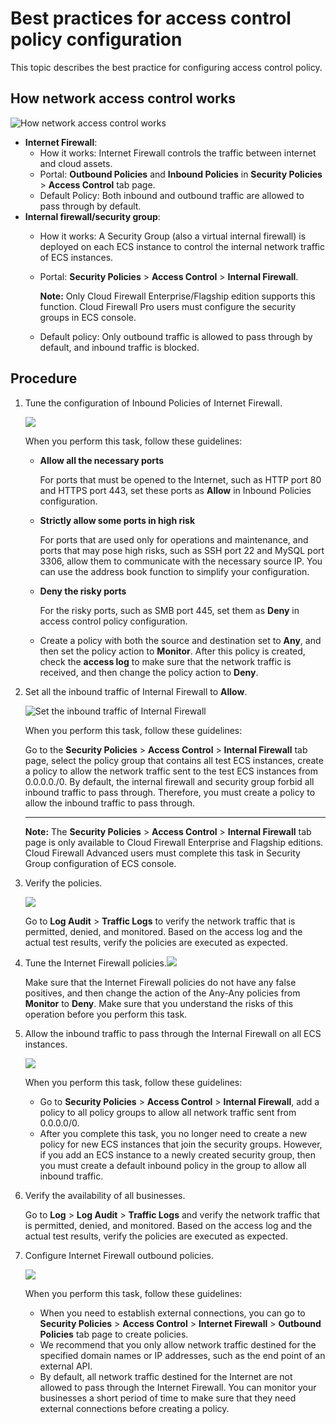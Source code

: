 # Best practices for access control policy configuration

This topic describes the best practice for configuring access control policy.

## How network access control works

![How network access control works](https://static-aliyun-doc.oss-accelerate.aliyuncs.com/assets/img/en-US/1277283851/p38982.png)

-   **Internet Firewall**:
    -   How it works: Internet Firewall controls the traffic between internet and cloud assets.
    -   Portal: **Outbound Policies** and **Inbound Policies** in **Security Policies** \> **Access Control** tab page.
    -   Default Policy: Both inbound and outbound traffic are allowed to pass through by default.
-   **Internal firewall/security group**:
    -   How it works: A Security Group \(also a virtual internal firewall\) is deployed on each ECS instance to control the internal network traffic of ECS instances.
    -   Portal: **Security Policies** \> **Access Control** \> **Internal Firewall**.

        **Note:** Only Cloud Firewall Enterprise/Flagship edition supports this function. Cloud Firewall Pro users must configure the security groups in ECS console.

    -   Default policy: Only outbound traffic is allowed to pass through by default, and inbound traffic is blocked.

## Procedure

1.  Tune the configuration of Inbound Policies of Internet Firewall.

    ![](https://static-aliyun-doc.oss-accelerate.aliyuncs.com/assets/img/en-US/2277283851/p38987.png)

    When you perform this task, follow these guidelines:

    -   **Allow all the necessary ports**

        For ports that must be opened to the Internet, such as HTTP port 80 and HTTPS port 443, set these ports as **Allow** in Inbound Policies configuration.

    -   **Strictly allow some ports in high risk**

        For ports that are used only for operations and maintenance, and ports that may pose high risks, such as SSH port 22 and MySQL port 3306, allow them to communicate with the necessary source IP. You can use the address book function to simplify your configuration.

    -   **Deny the risky ports**

        For the risky ports, such as SMB port 445, set them as **Deny** in access control policy configuration.

    -   Create a policy with both the source and destination set to **Any**, and then set the policy action to **Monitor**. After this policy is created, check the **access log** to make sure that the network traffic is received, and then change the policy action to **Deny**.
2.  Set all the inbound traffic of Internal Firewall to **Allow**.

    ![Set the inbound traffic of Internal Firewall](https://static-aliyun-doc.oss-accelerate.aliyuncs.com/assets/img/en-US/2277283851/p38988.png)

    When you perform this task, follow these guidelines:

    Go to the **Security Policies** \> **Access Control** \> **Internal Firewall** tab page, select the policy group that contains all test ECS instances, create a policy to allow the network traffic sent to the test ECS instances from 0.0.0.0./0. By default, the internal firewall and security group forbid all inbound traffic to pass through. Therefore, you must create a policy to allow the inbound traffic to pass through.

    ****

    **Note:** The **Security Policies** \> **Access Control** \> **Internal Firewall** tab page is only available to Cloud Firewall Enterprise and Flagship editions. Cloud Firewall Advanced users must complete this task in Security Group configuration of ECS console.

3.  Verify the policies.

    ![](https://static-aliyun-doc.oss-accelerate.aliyuncs.com/assets/img/en-US/2277283851/p45993.png)

    Go to **Log Audit** \> **Traffic Logs** to verify the network traffic that is permitted, denied, and monitored. Based on the access log and the actual test results, verify the policies are executed as expected.

4.  Tune the Internet Firewall policies.![](https://static-aliyun-doc.oss-accelerate.aliyuncs.com/assets/img/en-US/2277283851/p38987.png)

    Make sure that the Internet Firewall policies do not have any false positives, and then change the action of the Any-Any policies from **Monitor** to **Deny**. Make sure that you understand the risks of this operation before you perform this task.

5.  Allow the inbound traffic to pass through the Internal Firewall on all ECS instances.

    ![](https://static-aliyun-doc.oss-accelerate.aliyuncs.com/assets/img/en-US/2277283851/p46000.png)

    When you perform this task, follow these guidelines:

    -   Go to **Security Policies** \> **Access Control** \> **Internal Firewall**, add a policy to all policy groups to allow all network traffic sent from 0.0.0.0/0.
    -   After you complete this task, you no longer need to create a new policy for new ECS instances that join the security groups. However, if you add an ECS instance to a newly created security group, then you must create a default inbound policy in the group to allow all inbound traffic.
6.  Verify the availability of all businesses.

    Go to **Log** \> **Log Audit** \> **Traffic Logs** and verify the network traffic that is permitted, denied, and monitored. Based on the access log and the actual test results, verify the policies are executed as expected.

7.  Configure Internet Firewall outbound policies.

    ![](https://static-aliyun-doc.oss-accelerate.aliyuncs.com/assets/img/en-US/3277283851/p46001.png)

    When you perform this task, follow these guidelines:

    -   When you need to establish external connections, you can go to **Security Policies** \> **Access Control** \> **Internet Firewall** \> **Outbound Policies** tab page to create policies.
    -   We recommend that you only allow network traffic destined for the specified domain names or IP addresses, such as the end point of an external API.
    -   By default, all network traffic destined for the Internet are not allowed to pass through the Internet Firewall. You can monitor your businesses a short period of time to make sure that they need external connections before creating a policy.

